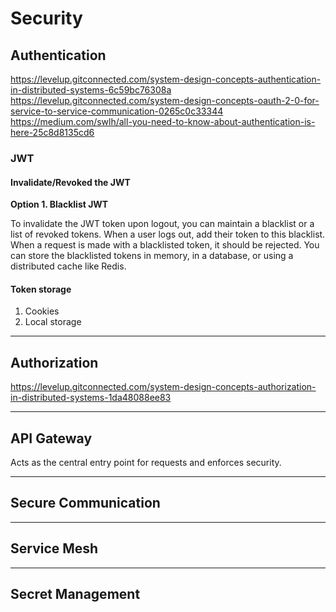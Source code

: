 # Security

## Authentication

https://levelup.gitconnected.com/system-design-concepts-authentication-in-distributed-systems-6c59bc76308a
https://levelup.gitconnected.com/system-design-concepts-oauth-2-0-for-service-to-service-communication-0265c0c33344
https://medium.com/swlh/all-you-need-to-know-about-authentication-is-here-25c8d8135cd6

### JWT

#### Invalidate/Revoked the JWT

**Option 1. Blacklist JWT**

To invalidate the JWT token upon logout, you can maintain a blacklist or a list of revoked tokens. When a user logs out, add their token to this blacklist. When a request is made with a blacklisted token, it should be rejected. You can store the blacklisted tokens in memory, in a database, or using a distributed cache like Redis.

#### Token storage

1. Cookies
2. Local storage

---

## Authorization

https://levelup.gitconnected.com/system-design-concepts-authorization-in-distributed-systems-1da48088ee83

---

## API Gateway

Acts as the central entry point for requests and enforces security.

---

## Secure Communication

---

## Service Mesh

---

## Secret Management

